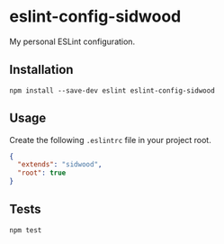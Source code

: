 # eslint-config-sidwood

My personal ESLint configuration.

## Installation

    npm install --save-dev eslint eslint-config-sidwood

## Usage

Create the following `.eslintrc` file in your project root.

```json
{
  "extends": "sidwood",
  "root": true
}
```

## Tests

    npm test
